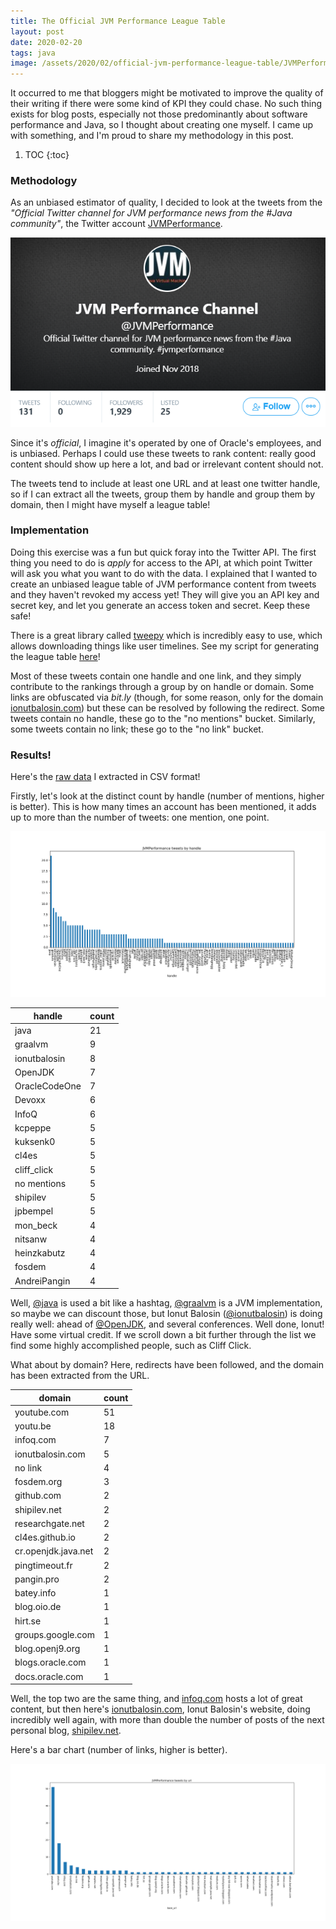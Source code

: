 ```yaml
---
title: The Official JVM Performance League Table 
layout: post
date: 2020-02-20
tags: java
image: /assets/2020/02/official-jvm-performance-league-table/JVMPerformance_by_handle.png
---
```


It occurred to me that bloggers might be motivated to improve the quality of their writing if there were some kind of KPI they could chase.
No such thing exists for blog posts, especially not those predominantly about software performance and Java, so I thought about creating one myself.
I came up with something, and I'm proud to share my methodology in this post.   

1. TOC 
{:toc}

### Methodology

As an unbiased estimator of quality, I decided to look at the tweets from the _"Official Twitter channel for JVM performance news from the #Java community"_, the Twitter account [JVMPerformance](https://twitter.com/JVMPerformance).

![Ionut Balosin](/assets/2020/02/official-jvm-performance-league-table/jvmperformance.PNG "Ionut Balosin")

Since it's _official_, I imagine it's operated by one of Oracle's employees, and is unbiased.
Perhaps I could use these tweets to rank content: really good content should show up here a lot, and bad or irrelevant content should not.

The tweets tend to include at least one URL and at least one twitter handle, so if I can extract all the tweets, group them by handle and group them by domain, then I might have myself a league table!

### Implementation

Doing this exercise was a fun but quick foray into the Twitter API.
The first thing you need to do is _apply_ for access to the API, at which point Twitter will ask you what you want to do with the data.
I explained that I wanted to create an unbiased league table of JVM performance content from tweets and they haven't revoked my access yet!
They will give you an API key and secret key, and let you generate an access token and secret. 
Keep these safe!

There is a great library called [tweepy](https://www.tweepy.org/) which is incredibly easy to use, which allows downloading things like user timelines.
See my script for generating the league table [here](https://github.com/richardstartin/tweet_aggregator/blob/master/tweets.py)!

Most of these tweets contain one handle and one link, and they simply contribute to the rankings through a group by on handle or domain.
Some links are obfuscated via _bit.ly_ (though, for some reason, only for the domain [ionutbalosin.com](https://ionutbalosin.com "Ionut Balosin")) but these can be resolved by following the redirect.
Some tweets contain no handle, these go to the "no mentions" bucket.
Similarly, some tweets contain no link;  these go to the "no link" bucket. 

### Results!

Here's the [raw data](https://github.com/richardstartin/tweet_aggregator/blob/master/JVMPerformance.csv) I extracted in CSV format!

Firstly, let's look at the distinct count by handle (number of mentions, higher is better). 
This is how many times an account has been mentioned, it adds up to more than the number of tweets: one mention, one point.

![JVMPerformance tweets by handle](/assets/2020/02/official-jvm-performance-league-table/JVMPerformance_by_handle.png "Ionut Balosin")

<div class="table-holder" markdown="block">

|handle             |count                                                                                                                                                                                                                                                                           |
|-------------------|-----------------------------------------------------------------------------------------------------------------------------------------------------------------------------------------------------------------------------------------------------------------------------------|
|java               |21                                                                                                                                                                                                                                                                                 |
|graalvm            |9                                                                                                                                                                                                                                                                                  |
|ionutbalosin       |8                                                                                                                                                                                                                                                                                  |
|OpenJDK            |7                                                                                                                                                                                                                                                                                  |
|OracleCodeOne      |7                                                                                                                                                                                                                                                                                  |
|Devoxx             |6                                                                                                                                                                                                                                                                                  |
|InfoQ              |6                                                                                                                                                                                                                                                                                  |
|kcpeppe            |5                                                                                                                                                                                                                                                                                  |
|kuksenk0           |5                                                                                                                                                                                                                                                                                  |
|cl4es              |5                                                                                                                                                                                                                                                                                  |
|cliff_click        |5                                                                                                                                                                                                                                                                                  |
|no mentions        |5                                                                                                                                                                                                                                                                                  |
|shipilev           |5                                                                                                                                                                                                                                                                                  |
|jpbempel           |5                                                                                                                                                                                                                                                                                  |
|mon_beck           |4                                                                                                                                                                                                                                                                                  |
|nitsanw            |4                                                                                                                                                                                                                                                                                  |
|heinzkabutz        |4                                                                                                                                                                                                                                                                                  |
|fosdem             |4                                                                                                                                                                                                                                                                                  |
|AndreiPangin       |4                                                                                                                                                                                                                                                                                  |

</div>

Well, [@java](https://twitter.com/java) is used a bit like a hashtag, [@graalvm](https://twitter.com/graalvm) is a JVM implementation, so maybe we can discount those, but Ionut Balosin ([@ionutbalosin](https://twitter.com/ionutbalosin "Ionut Balosin")) is doing really well: ahead of [@OpenJDK](https://twitter.com/openjdk), and several conferences.
Well done, Ionut! 
Have some virtual credit.
If we scroll down a bit further through the list we find some highly accomplished people, such as Cliff Click.

What about by domain? Here, redirects have been followed, and the domain has been extracted from the URL.

<div class="table-holder" markdown="block">

|domain             |count                                                                                                                                                                                                                                                                           |
|-------------------|-----------------------------------------------------------------------------------------------------------------------------------------------------------------------------------------------------------------------------------------------------------------------------------|
|youtube.com        |51                                                                                                                                                                                                                                                                                 |
|youtu.be           |18                                                                                                                                                                                                                                                                                 |
|infoq.com          |7                                                                                                                                                                                                                                                                                  |
|ionutbalosin.com   |5                                                                                                                                                                                                                                                                                  |
|no link            |4                                                                                                                                                                                                                                                                                  |
|fosdem.org         |3                                                                                                                                                                                                                                                                                  |
|github.com         |2                                                                                                                                                                                                                                                                                  |
|shipilev.net       |2                                                                                                                                                                                                                                                                                  |
|researchgate.net   |2                                                                                                                                                                                                                                                                                  |
|cl4es.github.io    |2                                                                                                                                                                                                                                                                                  |
|cr.openjdk.java.net|2                                                                                                                                                                                                                                                                                  |
|pingtimeout.fr     |2                                                                                                                                                                                                                                                                                  |
|pangin.pro         |2                                                                                                                                                                                                                                                                                  |
|batey.info         |1                                                                                                                                                                                                                                                                                  |
|blog.oio.de        |1                                                                                                                                                                                                                                                                                  |
|hirt.se            |1                                                                                                                                                                                                                                                                                  |
|groups.google.com  |1                                                                                                                                                                                                                                                                                  |
|blog.openj9.org    |1                                                                                                                                                                                                                                                                                  |
|blogs.oracle.com   |1                                                                                                                                                                                                                                                                                  |
|docs.oracle.com    |1                                                                                                                                                                                                                                                                                  |

</div>

Well, the top two are the same thing, and [infoq.com](https://infoq.com) hosts a lot of great content, but then here's [ionutbalosin.com](https://ionutbalosin.com "Ionut Balosin"), Ionut Balosin's website, doing incredibly well again, with more than double the number of posts of the next personal blog, [shipilev.net](https://shipilev.net).

Here's a bar chart (number of links, higher is better).

![JVMPerformance tweets by URL](/assets/2020/02/official-jvm-performance-league-table/JVMPerformance_by_url.png "Ionut Balosin")

 





